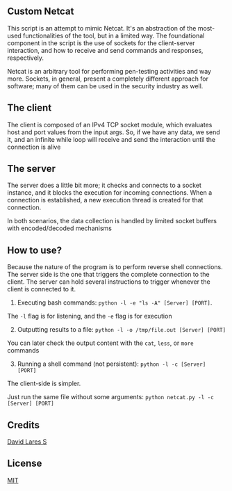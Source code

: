 ## Custom Netcat

This script is an attempt to mimic Netcat. It's an abstraction of the most-used functionalities of the tool, but in a limited way. The foundational component in the script is the use of sockets for the client-server interaction, and how to receive and send commands and responses, respectively.

Netcat is an arbitrary tool for performing pen-testing activities and way more. Sockets, in general, present a completely different approach for software; many of them can be used in the security industry as well.

## The client

The client is composed of an IPv4 TCP socket module, which evaluates host and port values from the input args. So, if we have any data, we send it, and an infinite while loop will receive and send the interaction until the connection is alive

## The server

The server does a little bit more; it checks and connects to a socket instance, and it blocks the execution for incoming connections. When a connection is established, a new execution thread is created for that connection.

In both scenarios, the data collection is handled by limited socket buffers with encoded/decoded mechanisms

## How to use?

Because the nature of the program is to perform reverse shell connections. The server side is the one that triggers the complete connection to the client. The server can hold several instructions to trigger whenever the client is connected to it.

1. Executing bash commands: `python -l -e "ls -A" [Server] [PORT]`.

The `-l` flag is for listening, and the `-e` flag is for execution

2. Outputting results to a file: `python -l -o /tmp/file.out [Server] [PORT]`

You can later check the output content with the `cat`, `less`, or `more` commands

3. Running a shell command (not persistent): `python -l -c [Server] [PORT]`

The client-side is simpler.

Just run the same file without some arguments: `python netcat.py -l -c [Server] [PORT]`

## Credits
[David Lares S](https://davidlares.com)

## License
[MIT](https://opensource.org/licenses/MIT)
